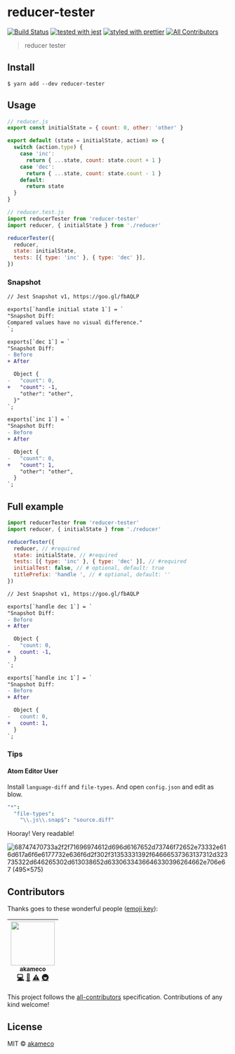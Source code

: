 # reducer-tester

[![Build Status](https://travis-ci.org/akameco/reducer-tester.svg?branch=master)](https://travis-ci.org/akameco/reducer-tester)
[![tested with jest](https://img.shields.io/badge/tested_with-jest-99424f.svg)](https://github.com/facebook/jest)
[![styled with prettier](https://img.shields.io/badge/styled_with-prettier-ff69b4.svg)](https://github.com/prettier/prettier)
[![All Contributors](https://img.shields.io/badge/all_contributors-1-orange.svg?style=flat-square)](#contributors)

> reducer tester

## Install

```
$ yarn add --dev reducer-tester
```

## Usage

```js
// reducer.js
export const initialState = { count: 0, other: 'other' }

export default (state = initialState, action) => {
  switch (action.type) {
    case 'inc':
      return { ...state, count: state.count + 1 }
    case 'dec':
      return { ...state, count: state.count - 1 }
    default:
      return state
  }
}

// reducer.test.js
import reducerTester from 'reducer-tester'
import reducer, { initialState } from './reducer'

reducerTester({
  reducer,
  state: initialState,
  tests: [{ type: 'inc' }, { type: 'dec' }],
})
```

### Snapshot

```diff
// Jest Snapshot v1, https://goo.gl/fbAQLP

exports[`handle initial state 1`] = `
"Snapshot Diff:
Compared values have no visual difference."
`;

exports[`dec 1`] = `
"Snapshot Diff:
- Before
+ After

  Object {
-   "count": 0,
+   "count": -1,
    "other": "other",
  }"
`;

exports[`inc 1`] = `
"Snapshot Diff:
- Before
+ After

  Object {
-   "count": 0,
+   "count": 1,
    "other": "other",
  }
`;
```

## Full example

```js
import reducerTester from 'reducer-tester'
import reducer, { initialState } from './reducer'

reducerTester({
  reducer, // #required
  state: initialState, // #required
  tests: [{ type: 'inc' }, { type: 'dec' }], // #required
  initialTest: false, // # optional, default: true
  titlePrefix: 'handle ', // # optional, default: ''
})
```

```diff
// Jest Snapshot v1, https://goo.gl/fbAQLP

exports[`handle dec 1`] = `
"Snapshot Diff:
- Before
+ After

  Object {
-   "count: 0,
+   count: -1,
  }
`;

exports[`handle inc 1`] = `
"Snapshot Diff:
- Before
+ After

  Object {
-   count: 0,
+   count: 1,
  }
`;
```

### Tips

#### Atom Editor User

Install `language-diff` and `file-types`. And open `config.json` and edit as blow.

```cson
"*":
  "file-types":
    "\\.js\\.snap$": "source.diff"
```

Hooray! Very readable!

![68747470733a2f2f71696974612d696d6167652d73746f72652e73332e616d617a6f6e6177732e636f6d2f302f31353331392f64666537363137312d323735322d646265302d613038652d6330633436646330396264662e706e67 (495×575)](https://camo.qiitausercontent.com/d621872e2fedd535ccdb694170499d2ee7031080/68747470733a2f2f71696974612d696d6167652d73746f72652e73332e616d617a6f6e6177732e636f6d2f302f31353331392f64666537363137312d323735322d646265302d613038652d6330633436646330396264662e706e67)

## Contributors

Thanks goes to these wonderful people ([emoji key](https://github.com/kentcdodds/all-contributors#emoji-key)):

<!-- ALL-CONTRIBUTORS-LIST:START - Do not remove or modify this section -->
<!-- prettier-ignore -->
| [<img src="https://avatars2.githubusercontent.com/u/4002137?v=4" width="100px;"/><br /><sub><b>akameco</b></sub>](http://akameco.github.io)<br />[💻](https://github.com/akameco/reducer-tester/commits?author=akameco "Code") [📖](https://github.com/akameco/reducer-tester/commits?author=akameco "Documentation") [⚠️](https://github.com/akameco/reducer-tester/commits?author=akameco "Tests") [🚇](#infra-akameco "Infrastructure (Hosting, Build-Tools, etc)") |
| :---: |

<!-- ALL-CONTRIBUTORS-LIST:END -->

This project follows the [all-contributors](https://github.com/kentcdodds/all-contributors) specification. Contributions of any kind welcome!

## License

MIT © [akameco](http://akameco.github.io)
